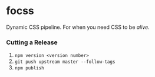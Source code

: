 focss
=========

Dynamic CSS pipeline. For when you need CSS to be *alive*.

### Cutting a Release

1. `npm version <version number>`
1. `git push upstream master --follow-tags`
1. `npm publish`